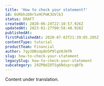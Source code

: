 ```yaml
---
title: 'How to check your statement?'
id: 6URbhzD0rSxHCPmK3UVlb3
status: DRAFT
createdAt: 2020-06-24T22:10:57.926Z
updatedAt: 2023-01-27T00:58:48.928Z
publishedAt: 
firstPublishedAt: 2020-07-03T21:39:05.205Z
contentType: tutorial
productTeam: Financial
author: 7qy2DBsUp8U5P9lqV0JHfR
slug: how-to-check-your-statement
legacySlug: how-to-check-your-statement
subcategory: 29ZPBdZOTSg6NdzprcqBfb
---
```


<div class="alert alert-warning" role="alert">Content under translation.</div>
